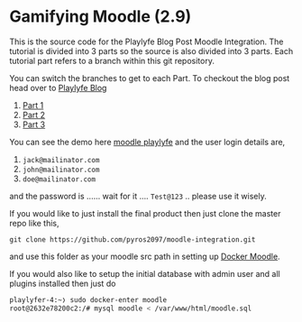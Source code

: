 # Gamifying Moodle (2.9)

This is the source code for the Playlyfe Blog Post Moodle Integration. The tutorial is divided into 3 parts so the source is also divided into 3 parts.
Each tutorial part refers to a branch within this git repository.

You can switch the branches to get to each Part. To checkout the blog post head over to [Playlyfe Blog](https://blog.playlyfe.com)

1. [Part 1](https://blog.playlyfe.com/gamify-moodle-laying-the-base/)
2. [Part 2](https://blog.playlyfe.com/gamify-moodle-adding-dynamic-metrics/)
3. [Part 3](https://blog.playlyfe.com/gamify-moodle-players-and-rules/)

You can see the demo here [moodle playlyfe](https://moodle-playlyfe.rhcloud.com/login/index.php) and the user login details are,

1. `jack@mailinator.com`  
2. `john@mailinator.com`  
3. `doe@mailinator.com`  

and the password is ...... wait for it .... `Test@123` .. please use it wisely.

If you would like to just install the final product then just clone the master repo like this,

`git clone https://github.com/pyros2097/moodle-integration.git`

and use this folder as your moodle src path in setting up [Docker Moodle](https://github.com/playlyfe/docker-moodle).

If you would also like to setup the initial database with admin user and all plugins installed then just do
```bash
playlyfer-4:~❭ sudo docker-enter moodle
root@2632e78200c2:/# mysql moodle < /var/www/html/moodle.sql
```
